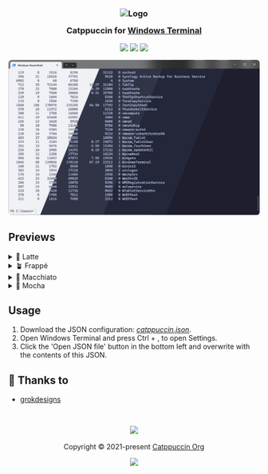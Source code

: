 <h3 align="center">
	<img src="https://raw.githubusercontent.com/catppuccin/catppuccin/main/assets/logos/exports/1544x1544_circle.png" width="100" alt="Logo"/><br/>
	<img src="https://raw.githubusercontent.com/catppuccin/catppuccin/main/assets/misc/transparent.png" height="30" width="0px"/>
	Catppuccin for <a href="https://www.royalapps.com/ts/win/features">Windows Terminal</a>
	<img src="https://raw.githubusercontent.com/catppuccin/catppuccin/main/assets/misc/transparent.png" height="30" width="0px"/>
</h3>

<p align="center">
	<a href="https://github.com/grokdesigns/windows-terminal-catppuccin/stargazers"><img src="https://img.shields.io/github/stars/grokdesigns/windows-terminal-catppuccin?colorA=363a4f&colorB=b7bdf8&style=for-the-badge"></a>
	<a href="https://github.com/grokdesigns/windows-terminal-catppuccin/issues"><img src="https://img.shields.io/github/issues/grokdesigns/windows-terminal-catppuccin?colorA=363a4f&colorB=f5a97f&style=for-the-badge"></a>
	<a href="https://github.com/grokdesigns/windows-terminal-catppuccin/contributors"><img src="https://img.shields.io/github/contributors/grokdesigns/windows-terminal-catppuccin?colorA=363a4f&colorB=a6da95&style=for-the-badge"></a>
</p>

<p align="center">
	<img src="./assets/preview.webp" />
</p>

## Previews

<details>
<summary>🌻 Latte</summary>
	<img src="./assets/preview_latte.webp" />
</details>
<details>
<summary>🪴 Frappé</summary>
	<img src="./assets/preview_frappe.webp" />
</details>
<details>
<summary>🌺 Macchiato</summary>
	<img src="./assets/preview_macchiato.webp" />	
</details>
<details>
<summary>🌿 Mocha</summary>
	<img src="./assets/preview_mocha.webp" />
</details>

## Usage

1. Download the JSON configuration: *[catppuccin.json](./assets/catppuccin.json)*.
2. Open Windows Terminal and press Ctrl + , to open Settings.
3. Click the 'Open JSON file' button in the bottom left and overwrite with the contents of this JSON.

## 💝 Thanks to

- [grokdesigns](https://github.com/grokdesigns)

&nbsp;

<p align="center">
	<img src="https://raw.githubusercontent.com/catppuccin/catppuccin/main/assets/footers/gray0_ctp_on_line.svg?sanitize=true" />
</p>

<p align="center">
	Copyright &copy; 2021-present <a href="https://github.com/catppuccin" target="_blank">Catppuccin Org</a>
</p>

<p align="center">
	<a href="https://github.com/catppuccin/catppuccin/blob/main/LICENSE"><img src="https://img.shields.io/static/v1.svg?style=for-the-badge&label=License&message=MIT&logoColor=d9e0ee&colorA=363a4f&colorB=b7bdf8"/></a>
</p>